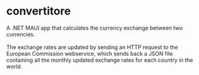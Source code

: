 # convertitore

A .NET MAUI app that calculates the currency exchange between two currencies. <br /><br />The exchange rates are updated by sending an HTTP request to the European Commission webservice, which sends back a JSON file containing all the monthly updated exchange rates for each country in the world.
